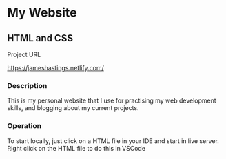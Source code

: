 # My Website
## **HTML and CSS**

Project URL

https://jameshastings.netlify.com/

### **Description**

This is my personal website that I use for practising my web development skills, and blogging about my current projects.

### **Operation**
To start locally, just click on a HTML file in your IDE and start in live server. Right click on the HTML file to do this in VSCode